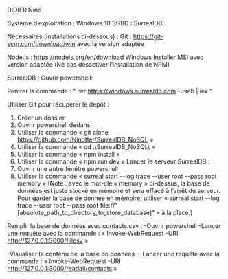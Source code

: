 DIDIER Nino

Système d’exploitation : Windows 10
SGBD : SurrealDB

Nécessaires (installations ci-dessous) :
Git :
https://git-scm.com/download/win avec la version adaptée

Node.js : 
https://nodejs.org/en/download Windows Installer MSI avec version adaptée (Ne pas désactiver l’installation de NPM) 

SurrealDB :
Ouvrir powershell:

Rentrer la commande :
“ iwr https://windows.surrealdb.com -useb | iex “

Utiliser Git pour récupérer le dépôt :
1)	Créer un dossier
2)	Ouvrir powershell dedans
3)	Utiliser la commande « git clone https://github.com/Ninotter/SurrealDB_NoSQL »
4)	Utiliser la commande « cd .\SurrealDB_NoSQL\ »
5)	Utiliser la commande « npm install »
6)	Utiliser la commande « npm run dev »
Lancer le serveur SurrealDB : 
1)	Ouvrir une autre fenêtre powershell
2)	Utiliser la commande « surreal start --log trace --user root --pass root memory »
(Note : avec le mot-clé « memory » ci-dessus, la base de données est juste stocké en mémoire et sera effacé à l’arrêt du serveur. Pour garder la base de donnée en mémoire, utiliser « surreal start --log trace --user root --pass root file://"[absolute_path_to_directory_to_store_database]" » à la place.)

Remplir la base de données avec contacts.csv :
-Ouvrir powershell
-Lancer une requête avec la commande :
« Invoke-WebRequest -URI http://127.0.0.1:3000/fillcsv »

-Visualiser le contenu de la base de données :
	-Lancer une requête avec la commande : 
« Invoke-WebRequest -URI http://127.0.0.1:3000/readall/contacts »
